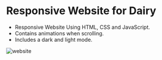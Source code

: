 # Responsive Website for Dairy 

- Responsive Website Using HTML, CSS and JavaScript.
- Contains animations when scrolling.
- Includes a dark and light mode.


![website](https://pratikrk.github.io/dairy-infrastructure/)
